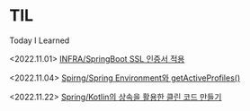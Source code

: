 # TIL
Today I Learned

<2022.11.01> [INFRA/SpringBoot SSL 인증서 적용](https://github.com/wkazxf/TIL/blob/main/Infra/Springboot%20SSL%20%EC%9D%B8%EC%A6%9D%EC%84%9C%20%EC%A0%81%EC%9A%A9%ED%95%98%EA%B8%B0.md) <br>

<2022.11.04> [Spirng/Spring Environment와 getActiveProfiles()](https://github.com/wkazxf/TIL/blob/main/Spring/Spring%20Environment%EC%99%80%20getActiveProfiles().md) <br>

<2022.11.22> [Spring/Kotlin의 상속을 활용한 클린 코드 만들기](https://github.com/wkazxf/TIL/blob/main/Spring/Kotlin%EC%9D%98%20%EC%83%81%EC%86%8D%EC%9D%84%20%ED%99%9C%EC%9A%A9%ED%95%9C%20%ED%81%B4%EB%A6%B0%20%EC%BD%94%EB%93%9C%20%EB%A7%8C%EB%93%A4%EA%B8%B0.md) <br>

